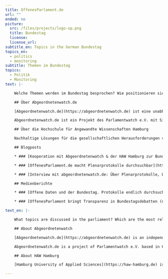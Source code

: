```yaml
---
title: OffenesParlament.de
url: ""
ended: no
picture:
  src: /files/projects/logo-op.png
  title: Bundestag
  license:
  license_url:
subtitle_en: Topics in the German Bundestag
topics_en:
  - politics
  - monitoring
subtitle: Themen im Bundestag
topics:
  - Politik
  - Monitoring
text: |-

    Welche Themen werden im Bundestag besprochen? Wie positionieren sich die einzelnen Abgeordneten zu den Themen? Die Prozesse und Debatten im deutschen Bundestag sind für Bürger/innen, aber auch politische Organisationen und Initiativen oft nur schwer zu überblicken. Daher haben wir uns gemeinsam mit unseren Kooperationspartnern Abgeordnetenwatch und der HAW Hamburg zum Ende der 18. Legislaturperiode (2013 - 2017) die Plenarprotokolle genauer angesehen, die diese politischen Entscheidungen und Diskussionen wiedergeben. [OffenesParlament.de](https://offenesparlament.de) macht die Plenarprotokolle für jede/n zugänglich und durchsuchbar. Wir analysieren wichtige Themen und stellen Informationen zu den Abgeordneten bereit.

    ## Über Abgeordnetenwatch.de

    [Abgeordnetenwatch.de](https://abgeordnetenwatch.de) ist eine unabhängige und überparteiliche Internetplattform, die öffentliche Bürgeranfragen an Abgeordnete auf Bundes- und Europaebene sowie in den Landesparlamenten ermöglicht und somit einen direkten Draht zwischen Bürger/innen und Abgeordneten bzw. Kandidierenden herstellt. Zusätzlich dokumentiert Abgeordnetenwatch.de das Abstimmungsverhalten und die Nebeneinkünfte der Abgeordneten. Auf diese Weise wollen sie u.a. einen höheren Rechenschaftsdruck der Politiker/innen gegenüber den Wähler/innen herbeiführen, sowie einen einfachen und direkten Zugang zu politischen Informationen, mehr Transparenz und Beteiligungsmöglichkeiten schaffen.

    Abgeordnetenwatch.de ist ein Projekt des Parlamentwatch e.V. mit Sitz in Hamburg.

    ## Über die Hochschule für Angewandte Wissenschaften Hamburg

    Nachhaltige Lösungen für die gesellschaftlichen Herausforderungen von Gegenwart und Zukunft entwickeln: Das ist das Ziel der [HAW Hamburg](https://haw-hamburg.de) – Norddeutschlands führende Hochschule, wenn es um reflektierte Praxis geht. Im Mittelpunkt steht die exzellente Qualität von Studium und Lehre. Zugleich entwickelt die HAW Hamburg ihr Profil als forschende Hochschule weiter. Menschen aus mehr als 100 Nationen gestalten die HAW Hamburg mit. Ihre Vielfalt ist ihre besondere Stärke.

    ## Blogposts

    * ### [Kooperation mit Abgeordnetenwatch & der HAW Hamburg zur Bundestagswahl 2017](https://datenschule.de/blog/2017/05/DS-Kooperation-Wahldaten/)

    * ### [OffenesParlament.de macht Plenarprotokolle durchsuchbar](https://datenschule.de/blog/2017/10/DS-offenes-parlament-relaunch/)

    * ### [Interview mit abgeordnetenwatch.de: Über Plenarprotokolle, Digitalisierung & die Arbeit mit der Datenschule](https://datenschule.de/blog/2017/11/DS-interview-abgeordnetenwatch/)

    ## Medienberichte

    * ### [Offene Daten und der Bundestag. Protokolle endlich durchsuchbar (taz, Oktober 2017)](http://www.taz.de/!5452897/)

    * ### [OffenesParlament bringt Transparenz in Bundestagsdebatten (netzpolitik.org, Oktober 2017)](https://netzpolitik.org/2017/offenes-parlament-bringt-transparenz-in-bundestagsdebatten/)

text_en: |-

    What topics are discussed in the parliament? Which are the most relevant to which political party? Debates in the parliament are often difficult to follow for citizens and civil society organisations alike, but at the same time they are the foundation for evidence-based policy work and public discussions. With our partners, abgeordnetenwatch.de and HAW Hamburg, we take a closer look at the plenary protocols published by the German parliament reflecting these political discussions and decisions at the end of the 18th legislative period (2013 - 2017). [OffenesParlament.de](https://offenesparlament.de) makes the protocols accessible and searchable for everyone. We analyze important topics and provide information about the members of the parliament.

    ## About Abgeordnetenwatch

    [Abgeordnetenwatch.de](https://abgeordnetenwatch.de) is an independent and non-partisan internet platform, which allows public citizen requests to German and European parliaments as well as in the regional parliaments, thus providing a direct link between citizens and members of parliament. In addition, abgeordnetenwatch.de documents the voting behavior and the additional income of the deputies. In this way, they want to bring greater accountability pressure on politicians towards the electorate, as well as to provide easy and direct access to political information, greater transparency and participation.

    Abgeordnetenwatch.de is a project of Parlamentwatch e.V. based in Hamburg.

    ## About HAW Hamburg

    [Hamburg University of Applied Sciences](https://haw-hamburg.de) is one of the largest of its kind in Germany and within our four faculties we offer a wide range of Bachelor’s and Master’s programmes in engineering, IT, life sciences, design and media as well as business and social sciences. In teaching we focus on applied sciences, giving our students a practical insight into their fields of study through projects, lab work, internships and theses in industry. In research we are an important partner for the city of Hamburg’s companies and innovation clusters, developing new ideas from the synergies of this dynamic location.

---
```

